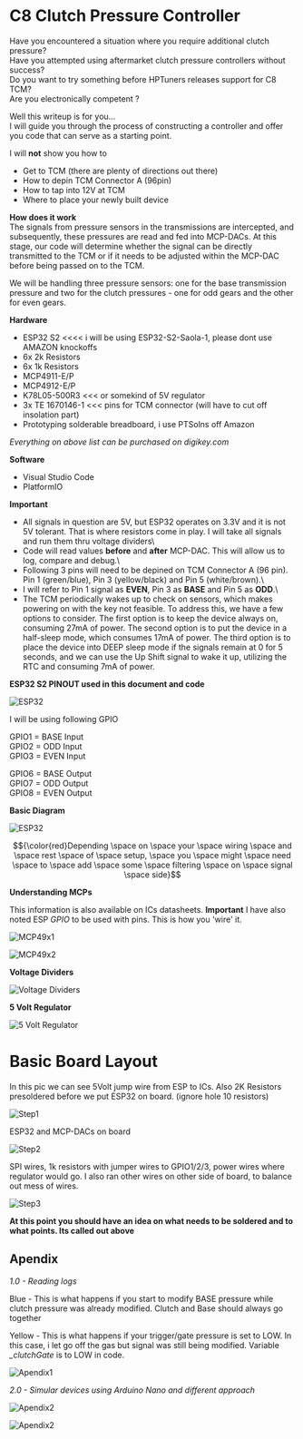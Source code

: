
# C8 Clutch Pressure Controller

Have you encountered a situation where you require additional clutch pressure?\
Have you attempted using aftermarket clutch pressure controllers without success?\
Do you want to try something before HPTuners releases support for C8 TCM? \
Are you electronically competent ?

Well this writeup is for you...\
I will guide you through the process of constructing a controller and offer you code that can serve as a starting point.

I will **not**  show you how to
* Get to TCM (there are plenty of directions out there)
* How to depin TCM Connector A (96pin)
* How to tap into 12V at TCM
* Where to place your newly built device


**How does it work**\
The signals from pressure sensors in the transmissions are intercepted, and subsequently, these pressures are read and fed into MCP-DACs. At this stage, our code will determine whether the signal can be directly transmitted to the TCM or if it needs to be adjusted within the MCP-DAC before being passed on to the TCM.

We will be handling three pressure sensors: one for the base transmission pressure and two for the clutch pressures - one for odd gears and the other for even gears.


**Hardware**
* ESP32 S2        <<<< i will be using ESP32-S2-Saola-1, please dont use AMAZON knockoffs
* 6x 2k Resistors
* 6x 1k Resistors
* MCP4911-E/P
* MCP4912-E/P
* K78L05-500R3    <<< or somekind of 5V regulator
* 3x TE 1670146-1 <<< pins for TCM connector (will have to cut off insolation part)
* Prototyping solderable breadboard, i use PTSolns off Amazon

*Everything on above list can be purchased on digikey.com*

**Software**
* Visual Studio Code
* PlatformIO


**Important**
* All signals in question are 5V, but ESP32 operates on 3.3V and it is not 5V tolerant.  That is where resistors come in play.  I will take all signals and run them thru voltage dividers\
* Code will read values **before** and **after** MCP-DAC.  This will allow us to log, compare and debug.\
* Following 3 pins will need to be depined on TCM Connector A (96 pin).  Pin 1 (green/blue), Pin 3 (yellow/black) and Pin 5 (white/brown).\
* I will refer to Pin 1 signal as **EVEN**, Pin 3 as **BASE** and Pin 5 as **ODD**.\
* The TCM periodically wakes up to check on sensors, which makes powering on with the key not feasible. To address this, we have a few options to consider. The first option is to keep the device always on, consuming 27mA of power. The second option is to put the device in a half-sleep mode, which consumes 17mA of power. The third option is to place the device into DEEP sleep mode if the signals remain at 0 for 5 seconds, and we can use the Up Shift signal to wake it up, utilizing the RTC and consuming 7mA of power.


**ESP32 S2 PINOUT used in this document and code**

![ESP32](esp32-s2_saola1-pinout.jpg)

I will be using following GPIO

GPIO1 = BASE Input\
GPIO2 = ODD Input\
GPIO3 = EVEN Input

GPIO6 = BASE Output\
GPIO7 = ODD Output\
GPIO8 = EVEN Output


**Basic Diagram**

![ESP32](cpc_diagram.png)


$${\color{red}Depending \space on \space your \space wiring \space and \space rest \space of \space setup, \space you \space might \space need \space to \space add \space some \space filtering \space on \space signal \space side}$$



**Understanding MCPs**

This information is also available on ICs datasheets. **Important** I have also noted ESP *GPIO* to be used with pins.  This is how you 'wire' it.


![MCP49x1](MCP49x1.png)

![MCP49x2](MCP49x2.png)


**Voltage Dividers**

![Voltage Dividers](board/VoltageDivider.png)


**5 Volt Regulator**

![5 Volt Regulator](board/5VoltRegulator.png)


# Basic Board Layout

In this pic we can see 5Volt jump wire from ESP to ICs.  Also 2K Resistors presoldered before we put ESP32 on board. (ignore hole 10 resistors)

![Step1](board/pic1.jpg)


ESP32 and MCP-DACs on board

![Step2](board/pic2.jpg)


SPI wires, 1k resistors with jumper wires to GPIO1/2/3, power wires where regulator would go.  I also ran other wires on other side of board, to balance out mess of wires.

![Step3](board/pic3.jpg)



**At this point you should have an idea on what needs to be soldered and to what points.  Its called out above**




## Apendix


*1.0 - Reading logs*

Blue - This is what happens if you start to modify BASE pressure while clutch pressure was already modified.  Clutch and Base should always go together

Yellow - This is what happens if your trigger/gate pressure is set to LOW.  In this case, i let go off the gas but signal was still being modified. Variable *_clutchGate* is to LOW in code.

![Apendix1](board/log_example1.jpg)






*2.0 - Simular devices using Arduino Nano and different approach*




![Apendix2](board/apendix1.jpg)

![Apendix2](board/apendix2.jpg)
